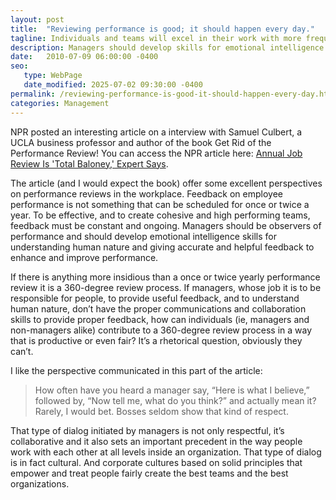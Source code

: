 ```yaml
---
layout: post
title:  "Reviewing performance is good; it should happen every day."
tagline: Individuals and teams will excel in their work with more frequent feedback
description: Managers should develop skills for emotional intelligence and giving productive feedback to help individuals and teams improve and succeed.
date:   2010-07-09 06:00:00 -0400
seo:
   type: WebPage
   date_modified: 2025-07-02 09:30:00 -0400
permalink: /reviewing-performance-is-good-it-should-happen-every-day.html
categories: Management
---
```

NPR posted an interesting article on a interview with Samuel Culbert, a UCLA business professor and
author of the book Get Rid of the Performance Review! You can access the NPR article here:
[Annual Job Review Is 'Total Baloney,' Expert Says][NPRArticleURL].

The article (and I would expect the book) offer some excellent perspectives on performance reviews in
the workplace. Feedback on employee performance is not something that can be scheduled for once or
twice a year. To be effective, and to create cohesive and high performing teams, feedback must be
constant and ongoing. Managers should be observers of performance and should develop emotional intelligence
skills for understanding human nature and giving accurate and helpful feedback to enhance and improve performance.

If there is anything more insidious than a once or twice yearly performance review it is a
360-degree review process. If managers, whose job it is to be responsible for people, to provide
useful feedback, and to understand human nature, don’t have the proper communications and collaboration
skills to provide proper feedback, how can individuals (ie, managers and non-managers alike) contribute
to a 360-degree review process in a way that is productive or even fair? It’s a rhetorical question,
obviously they can’t.

I like the perspective communicated in this part of the article:

> How often have you heard a manager say, “Here is what I believe,” followed by,
> “Now tell me, what do you think?” and actually mean it? Rarely, I would bet. Bosses seldom show
> that kind of respect.

That type of dialog initiated by managers is not only respectful, it’s collaborative and it also sets
an important precedent in the way people work with each other at all levels inside an organization.
That type of dialog is in fact cultural. And corporate cultures based on solid principles that empower and
treat people fairly create the best teams and the best organizations.

[NPRArticleURL]: https://www.npr.org/templates/story/story.php?storyId=128362511
